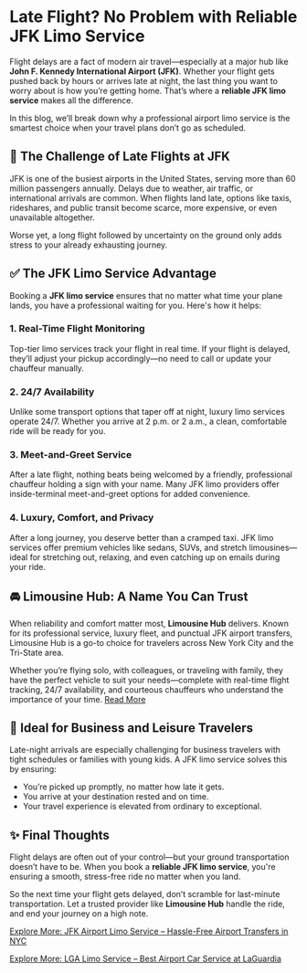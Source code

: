 # Late Flight? No Problem with Reliable JFK Limo Service

Flight delays are a fact of modern air travel—especially at a major hub like **John F. Kennedy International Airport (JFK)**. Whether your flight gets pushed back by hours or arrives late at night, the last thing you want to worry about is how you’re getting home. That’s where a **reliable JFK limo service** makes all the difference.

In this blog, we’ll break down why a professional airport limo service is the smartest choice when your travel plans don’t go as scheduled.

## 🚨 The Challenge of Late Flights at JFK

JFK is one of the busiest airports in the United States, serving more than 60 million passengers annually. Delays due to weather, air traffic, or international arrivals are common. When flights land late, options like taxis, rideshares, and public transit become scarce, more expensive, or even unavailable altogether.

Worse yet, a long flight followed by uncertainty on the ground only adds stress to your already exhausting journey.

## ✅ The JFK Limo Service Advantage

Booking a **JFK limo service** ensures that no matter what time your plane lands, you have a professional waiting for you. Here's how it helps:

### 1. **Real-Time Flight Monitoring**  
Top-tier limo services track your flight in real time. If your flight is delayed, they’ll adjust your pickup accordingly—no need to call or update your chauffeur manually.

### 2. **24/7 Availability**  
Unlike some transport options that taper off at night, luxury limo services operate 24/7. Whether you arrive at 2 p.m. or 2 a.m., a clean, comfortable ride will be ready for you.

### 3. **Meet-and-Greet Service**  
After a late flight, nothing beats being welcomed by a friendly, professional chauffeur holding a sign with your name. Many JFK limo providers offer inside-terminal meet-and-greet options for added convenience.

### 4. **Luxury, Comfort, and Privacy**  
After a long journey, you deserve better than a cramped taxi. JFK limo services offer premium vehicles like sedans, SUVs, and stretch limousines—ideal for stretching out, relaxing, and even catching up on emails during your ride.

## 🚘 Limousine Hub: A Name You Can Trust

When reliability and comfort matter most, **Limousine Hub** delivers. Known for its professional service, luxury fleet, and punctual JFK airport transfers, Limousine Hub is a go-to choice for travelers across New York City and the Tri-State area.

Whether you’re flying solo, with colleagues, or traveling with family, they have the perfect vehicle to suit your needs—complete with real-time flight tracking, 24/7 availability, and courteous chauffeurs who understand the importance of your time. [Read More](https://limohubchauffeurs.com/)

## 💼 Ideal for Business and Leisure Travelers

Late-night arrivals are especially challenging for business travelers with tight schedules or families with young kids. A JFK limo service solves this by ensuring:
- You’re picked up promptly, no matter how late it gets.
- You arrive at your destination rested and on time.
- Your travel experience is elevated from ordinary to exceptional.

## ✨ Final Thoughts

Flight delays are often out of your control—but your ground transportation doesn’t have to be. When you book a **reliable JFK limo service**, you're ensuring a smooth, stress-free ride no matter when you land.

So the next time your flight gets delayed, don’t scramble for last-minute transportation. Let a trusted provider like **Limousine Hub** handle the ride, and end your journey on a high note.

[Explore More: JFK Airport Limo Service – Hassle-Free Airport Transfers in NYC](https://limohubchauffeurs.com/jfk-airport-limo-service/)

[Explore More: LGA Limo Service – Best Airport Car Service at LaGuardia](https://limohubchauffeurs.com/lga-limo-service/)


